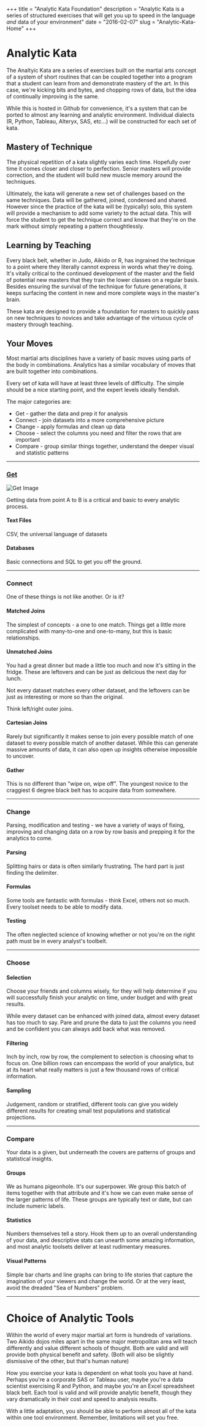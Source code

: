 +++
title = "Analytic Kata Foundation"
description = "Analytic Kata is a series of structured exercises that will get you up to speed in the language _and_ data of your environment"
date = "2016-02-07"
slug = "Analytic-Kata-Home"
+++

Analytic Kata
=============

The Analtyic Kata are a series of exercises built on the martial arts concept of
a system of short routines that can be coupled together into a program that a
student can learn from and demonstrate mastery of the art.  In this case, we're
kicking bits and bytes, and chopping rows of data, but the idea of continually
improving is the same. 

While this is hosted in Github for convenience, it's a system that can be ported
to almost any learning and analytic environment.  Individual dialects (R,
Python, Tableau, Alteryx, SAS, etc...) will be constructed for each set of kata.

Mastery of Technique
---

The physical repetition of a kata slightly varies each time.  Hopefully over
time it comes closer and closer to perfection.  Senior masters will provide
correction, and the student will build new muscle memory around the techniques. 

Ultimately, the kata will generate a new set of challenges based on the same
techniques.  Data will be gathered, joined, condensed and shared.  However since
the practice of the kata will be (typically) solo, this system will provide a
mechanism to add some variety to the actual data.  This will force the student
to get the technique correct and know that they're on the mark without simply
repeating a pattern thoughtlessly. 

Learning by Teaching 
---

Every black belt, whether in Judo, Aikido or R, has ingrained the technique to a
point where they literally cannot express in words what they're doing.  It's
vitally critical to the continued development of the master and the field of
potential new masters that they train the lower classes on a regular basis.
Besides ensuring the survival of the technique for future generations, it keeps
surfacing the content in new and more complete ways in the master's brain.

These kata are designed to provide a foundation for masters to quickly pass on
new techniques to novices and take advantage of the virtuous cycle of mastery
through teaching.

Your Moves
---

Most martial arts disciplines have a variety of basic moves using parts of the body in
combinations.  Analytics has a similar vocabulary of moves that are built
together into combinations.

Every set of kata will have at least three levels of difficulty.  The simple
should be a nice starting point, and the expert levels ideally fiendish.

The major categories are:

* Get - gather the data and prep it for analysis
* Connect - join datasets into a more comprehensive picture
* Change - apply formulas and clean up data
* Choose - select the columns you need and filter the rows that are important
* Compare - group similar things together, understand the deeper visual and statistic patterns

- - - 

### [Get](./get)
![Get Image](/images/get_content_small.jpg)

Getting data from point A to B is a critical and basic to every analytic
process. 

#### Text Files 

CSV, the universal language of datasets

#### Databases

Basic connections and SQL to get you off the ground.

- - - 

### Connect

One of these things is not like another.  Or is it?

#### Matched Joins

The simplest of concepts - a one to one match.  Things get a little more
complicated with many-to-one and one-to-many, but this is basic relationships.

#### Unmatched Joins

You had a great dinner but made a little too much and now it's sitting in the
fridge.  These are leftovers and can be just as delicious the next day for
lunch. 

Not every dataset matches every other dataset, and the leftovers can be just as
interesting or more so than the original.

Think left/right outer joins.  

#### Cartesian Joins

Rarely but significantly it makes sense to join every possible match of one
dataset to every possible match of another dataset.  While this can generate
massive amounts of data, it can also open up insights otherwise impossible to
uncover.

#### Gather

This is no different than "wipe on, wipe off".  The youngest novice to the
craggiest 6 degree black belt has to acquire data from somewhere. 

- - - 

### Change

Parsing, modification and testing - we have a variety of ways of fixing,
improving and changing data on a row by row basis and prepping it for the
analytics to come.  

#### Parsing

Splitting hairs or data is often similarly frustrating.  The hard part is just
finding the delimiter.

#### Formulas

Some tools are fantastic with formulas - think Excel, others not so much.  Every
toolset needs to be able to modify data.

#### Testing

The often neglected science of knowing whether or not you're on the right path
must be in every analyst's toolbelt.  

- - - 

### Choose 

#### Selection 

Choose your friends and columns wisely, for they will help determine if you will
successfully finish your analytic on time, under budget and with great results. 

While every dataset can be enhanced with joined data, almost every dataset has
too much to say. Pare and prune the data to just the columns you need and be
confident you can always add back what was removed.

#### Filtering

Inch by inch, row by row, the complement to selection is choosing what to focus
on.  One billion rows can encompass the world of your analytics, but at its
heart what really matters is just a few thousand rows of critical information.

#### Sampling

Judgement, random or stratified, different tools can give you widely different
results for creating small test populations and statistical projections.

- - - 

### Compare

Your data is a given, but underneath the covers are patterns of groups and
statistical insights.  

#### Groups

We as humans pigeonhole.  It's our superpower.  We group this batch of items
together with that attribute and it's how we can even make sense of the larger
patterns of life.  These groups are typically text or date, but can include
numeric labels.

#### Statistics

Numbers themselves tell a story.  Hook them up to an overall understanding of
your data, and descriptive stats can unearth some amazing information, and most
analytic toolsets deliver at least rudimentary measures.

#### Visual Patterns

Simple bar charts and line graphs can bring to life stories that capture the
imagination of your viewers and change the world.  Or at the very least, avoid
the dreaded "Sea of Numbers" problem.

- - - 

Choice of Analytic Tools
===

Within the world of every major martial art form is hundreds of variations.  Two
Aikido dojos miles apart in the same major metropolitan area will teach differently and
value different schools of thought.  Both are valid and will provide both
physical benefit and safety. (Both will also be slightly dismissive of the
other, but that's human nature)

How you exercise your kata is dependent on what tools you have at hand.  Perhaps
you're a corporate SAS or Tableau user, maybe you're a data scientist exercising
R and Python, and maybe you're an Excel spreadsheet black belt.  Each tool is
valid and will provide analytic benefit, though they vary dramatically in their
cost and speed to analysis results.

With a little adaptation, you should be able to perform almost all of the kata
within one tool environment.  Remember, limitations will set you free.


